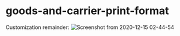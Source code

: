 # goods-and-carrier-print-format
Customization remainder:
![Screenshot from 2020-12-15 02-44-54](https://user-images.githubusercontent.com/36359901/102136933-12f95c00-3e80-11eb-96cf-576c04782f07.png)
